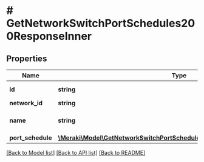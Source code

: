 # # GetNetworkSwitchPortSchedules200ResponseInner

## Properties

Name | Type | Description | Notes
------------ | ------------- | ------------- | -------------
**id** | **string** | Switch port schedule ID | [optional]
**network_id** | **string** | Network ID | [optional]
**name** | **string** | Switch port schedule name | [optional]
**port_schedule** | [**\Meraki\Model\GetNetworkSwitchPortSchedules200ResponseInnerPortSchedule**](GetNetworkSwitchPortSchedules200ResponseInnerPortSchedule.md) |  | [optional]

[[Back to Model list]](../../README.md#models) [[Back to API list]](../../README.md#endpoints) [[Back to README]](../../README.md)
